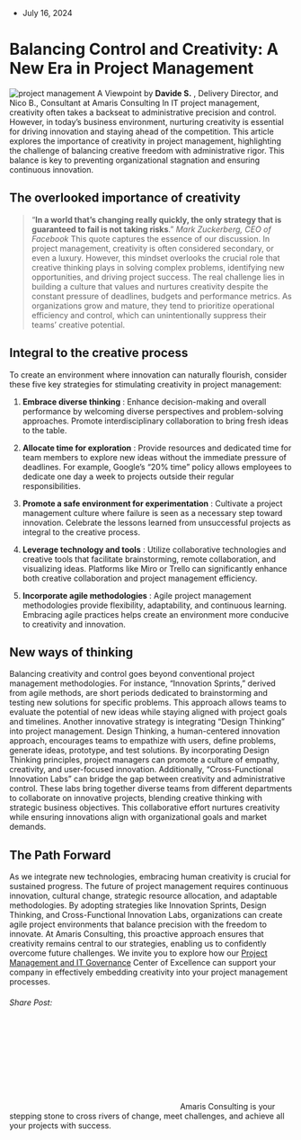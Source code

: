 * July 16, 2024


# Balancing Control and Creativity: A New Era in Project Management
![project management](https://amaris.com/wp-content/uploads/2024/07/AdobeStock_750396232-1024x579.webp)
A Viewpoint by **Davide S.** , Delivery Director, and Nico B., Consultant at Amaris Consulting
In IT project management, creativity often takes a backseat to administrative precision and control. However, in today’s business environment, nurturing creativity is essential for driving innovation and staying ahead of the competition.
This article explores the importance of creativity in project management, highlighting the challenge of balancing creative freedom with administrative rigor. This balance is key to preventing organizational stagnation and ensuring continuous innovation.
## **The overlooked importance of creativity**
> “**In a world that’s changing really quickly, the only strategy that is guaranteed to fail is not taking risks**.”
> _Mark Zuckerberg, CEO of Facebook_
This quote captures the essence of our discussion. In project management, creativity is often considered secondary, or even a luxury. However, this mindset overlooks the crucial role that creative thinking plays in solving complex problems, identifying new opportunities, and driving project success.
The real challenge lies in building a culture that values and nurtures creativity despite the constant pressure of deadlines, budgets and performance metrics. As organizations grow and mature, they tend to prioritize operational efficiency and control, which can unintentionally suppress their teams’ creative potential.
## **Integral to the creative process**
To create an environment where innovation can naturally flourish, consider these five key strategies for stimulating creativity in project management:
  1. **Embrace diverse thinking** : Enhance decision-making and overall performance by welcoming diverse perspectives and problem-solving approaches. Promote interdisciplinary collaboration to bring fresh ideas to the table.


  1. **Allocate time for exploration** : Provide resources and dedicated time for team members to explore new ideas without the immediate pressure of deadlines. For example, Google’s “20% time” policy allows employees to dedicate one day a week to projects outside their regular responsibilities.
  2. **Promote a safe environment for experimentation** : Cultivate a project management culture where failure is seen as a necessary step toward innovation. Celebrate the lessons learned from unsuccessful projects as integral to the creative process.
  3. **Leverage technology and tools** : Utilize collaborative technologies and creative tools that facilitate brainstorming, remote collaboration, and visualizing ideas. Platforms like Miro or Trello can significantly enhance both creative collaboration and project management efficiency.
  4. **Incorporate agile methodologies** : Agile project management methodologies provide flexibility, adaptability, and continuous learning. Embracing agile practices helps create an environment more conducive to creativity and innovation.


## **New ways of thinking**
Balancing creativity and control goes beyond conventional project management methodologies. For instance, “Innovation Sprints,” derived from agile methods, are short periods dedicated to brainstorming and testing new solutions for specific problems. This approach allows teams to evaluate the potential of new ideas while staying aligned with project goals and timelines.
Another innovative strategy is integrating “Design Thinking” into project management. Design Thinking, a human-centered innovation approach, encourages teams to empathize with users, define problems, generate ideas, prototype, and test solutions. By incorporating Design Thinking principles, project managers can promote a culture of empathy, creativity, and user-focused innovation.
Additionally, “Cross-Functional Innovation Labs” can bridge the gap between creativity and administrative control. These labs bring together diverse teams from different departments to collaborate on innovative projects, blending creative thinking with strategic business objectives. This collaborative effort nurtures creativity while ensuring innovations align with organizational goals and market demands.
## **The Path Forward**
As we integrate new technologies, embracing human creativity is crucial for sustained progress. The future of project management requires continuous innovation, cultural change, strategic resource allocation, and adaptable methodologies. By adopting strategies like Innovation Sprints, Design Thinking, and Cross-Functional Innovation Labs, organizations can create agile project environments that balance precision with the freedom to innovate.
At Amaris Consulting, this proactive approach ensures that creativity remains central to our strategies, enabling us to confidently overcome future challenges. We invite you to explore how our [Project Management and IT Governance](https://amaris.com/center-of-excellence/project-management-it-governance/) Center of Excellence can support your company in effectively embedding creativity into your project management processes.
###### Share Post:
![Amaris Logo](data:image/svg+xml,%3Csvg%20xmlns='http://www.w3.org/2000/svg'%20viewBox='0%200%200%200'%3E%3C/svg%3E)
Amaris Consulting is your stepping stone to cross rivers of change, meet challenges, and achieve all your projects with success.
